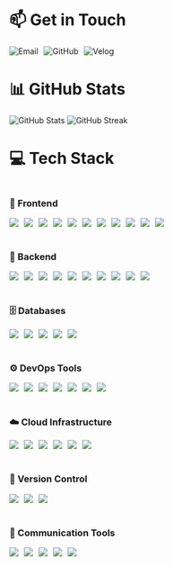 <style>
  a {
    text-decoration: none;
    border: none;
    outline: none;
  }
</style>

<!-- Contact -->
<h1 align="left">📫 Get in Touch</h1>
<div align="left" style="display: flex; gap: 10px;">
  <a href="mailto:canapi1009@gmail.com" style="text-decoration: none; border: none; outline: none;">
    <img src="https://img.shields.io/badge/Email-D14836?style=flat&logo=gmail&logoColor=white" alt="Email" />
  </a>
  <a href="https://github.com/CanapiX" style="text-decoration: none; border: none; outline: none;">
    <img src="https://img.shields.io/badge/GitHub-181717?style=flat&logo=github&logoColor=white" alt="GitHub" />
  </a>
  <a href="https://velog.io/@canapi" style="text-decoration: none; border: none; outline: none;">
    <img src="https://img.shields.io/badge/Velog-20C997?style=flat&logo=velog&logoColor=white" alt="Velog" />
  </a>
</div>

<!-- GitHub Stats -->
<h1 align="left">📊 GitHub Stats</h1>
<div align="left">
  <img src="https://github-readme-stats.vercel.app/api?username=CanapiX&show_icons=true&theme=radical" alt="GitHub Stats" />
  <img src="https://github-readme-streak-stats.herokuapp.com/?user=CanapiX&theme=radical" alt="GitHub Streak" />
</div>

<!-- Tech Stack -->
<h1 align="left">💻 Tech Stack</h1>
<div align="left" style="display: flex; flex-direction: column; gap: 20px;">

  <!-- Frontend -->
  <div>
    <h3>🎨 Frontend</h3>
    <div style="display: flex; gap: 10px; flex-wrap: wrap;">
      <img src="https://img.shields.io/badge/HTML-E34F26?style=flat&logo=html5&logoColor=white" />
      <img src="https://img.shields.io/badge/CSS-1572B6?style=flat&logo=css3&logoColor=white" />
      <img src="https://img.shields.io/badge/TailwindCSS-38B2AC?style=flat&logo=tailwind-css&logoColor=white" />
      <img src="https://img.shields.io/badge/Sass-CC6699?style=flat&logo=sass&logoColor=white" />
      <img src="https://img.shields.io/badge/Bootstrap-7952B3?style=flat&logo=bootstrap&logoColor=white" />
      <img src="https://img.shields.io/badge/JavaScript-F7DF1E?style=flat&logo=javascript&logoColor=black" />
      <img src="https://img.shields.io/badge/TypeScript-007ACC?style=flat&logo=typescript&logoColor=white" />
      <img src="https://img.shields.io/badge/Next.js-000000?style=flat&logo=nextdotjs&logoColor=white" />
      <img src="https://img.shields.io/badge/React-61DAFB?style=flat&logo=react&logoColor=black" />
      <img src="https://img.shields.io/badge/Vue.js-4FC08D?style=flat&logo=vue.js&logoColor=white" />
      <img src="https://img.shields.io/badge/jQuery-0769AD?style=flat&logo=jquery&logoColor=white" />
    </div>
  </div>

  <!-- Backend -->
  <div>
    <h3>🔧 Backend</h3>
    <div style="display: flex; gap: 10px; flex-wrap: wrap;">
      <img src="https://img.shields.io/badge/Java-007396?style=flat&logo=openjdk&logoColor=white" />
      <img src="https://img.shields.io/badge/Spring-6DB33F?style=flat&logo=spring&logoColor=white" />
      <img src="https://img.shields.io/badge/Spring_Boot-6DB33F?style=flat&logo=springboot&logoColor=white" />
      <img src="https://img.shields.io/badge/Node.js-339933?style=flat&logo=nodedotjs&logoColor=white" />
      <img src="https://img.shields.io/badge/Express-000000?style=flat&logo=express&logoColor=white" />
      <img src="https://img.shields.io/badge/Python-3776AB?style=flat&logo=python&logoColor=white" />
      <img src="https://img.shields.io/badge/Django-092E20?style=flat&logo=django&logoColor=white" />
      <img src="https://img.shields.io/badge/FastAPI-009688?style=flat&logo=fastapi&logoColor=white" />
      <img src="https://img.shields.io/badge/Flask-000000?style=flat&logo=flask&logoColor=white" />
      <img src="https://img.shields.io/badge/Laravel-FF2D20?style=flat&logo=laravel&logoColor=white" />
    </div>
  </div>

  <!-- Databases -->
  <div>
    <h3>🗄️ Databases</h3>
    <div style="display: flex; gap: 10px; flex-wrap: wrap;">
      <img src="https://img.shields.io/badge/Oracle-F80000?style=flat&logo=oracle&logoColor=white" />
      <img src="https://img.shields.io/badge/PostgreSQL-316192?style=flat&logo=postgresql&logoColor=white" />
      <img src="https://img.shields.io/badge/MongoDB-47A248?style=flat&logo=mongodb&logoColor=white" />
      <img src="https://img.shields.io/badge/MySQL-4479A1?style=flat&logo=mysql&logoColor=white" />
      <img src="https://img.shields.io/badge/MariaDB-003545?style=flat&logo=mariadb&logoColor=white" />
    </div>
  </div>

  <!-- DevOps -->
  <div>
    <h3>⚙️ DevOps Tools</h3>
    <div style="display: flex; gap: 10px; flex-wrap: wrap;">
      <img src="https://img.shields.io/badge/Docker-2496ED?style=flat&logo=docker&logoColor=white" />
      <img src="https://img.shields.io/badge/Kubernetes-326CE5?style=flat&logo=kubernetes&logoColor=white" />
      <img src="https://img.shields.io/badge/Terraform-623AA2?style=flat&logo=terraform&logoColor=white" />
      <img src="https://img.shields.io/badge/Ansible-1A1918?style=flat&logo=ansible&logoColor=white" />
      <img src="https://img.shields.io/badge/Jenkins-D24939?style=flat&logo=jenkins&logoColor=white" />
      <img src="https://img.shields.io/badge/SonarQube-4E9BCD?style=flat&logo=sonarqube&logoColor=white" />
      <img src="https://img.shields.io/badge/ArgoCD-EF7B4D?style=flat&logo=argo&logoColor=white" />
    </div>
  </div>

  <!-- Servers -->
  <div>
    <h3>☁️ Cloud Infrastructure</h3>
    <div style="display: flex; gap: 10px; flex-wrap: wrap;">
      <img src="https://img.shields.io/badge/AWS-232F3E?style=flat&logo=amazonwebservices&logoColor=white" />
      <img src="https://img.shields.io/badge/GCP-4285F4?style=flat&logo=googlecloud&logoColor=white" />
      <img src="https://img.shields.io/badge/OpenStack-ED1944?style=flat&logo=openstack&logoColor=white" />
      <img src="https://img.shields.io/badge/Ubuntu-E95420?style=flat&logo=ubuntu&logoColor=white" />
      <img src="https://img.shields.io/badge/CentOS-262577?style=flat&logo=centos&logoColor=white" />
      <img src="https://img.shields.io/badge/Rocky-10B981?style=flat&logo=rockylinux&logoColor=white" />
    </div>
  </div>

  <!-- Version Control -->
  <div>
    <h3>📁 Version Control</h3>
    <div style="display: flex; gap: 10px; flex-wrap: wrap;">
      <img src="https://img.shields.io/badge/Git-F05032?style=flat&logo=git&logoColor=white" />
      <img src="https://img.shields.io/badge/GitHub-181717?style=flat&logo=github&logoColor=white" />
      <img src="https://img.shields.io/badge/GitLab-FC6D26?style=flat&logo=gitlab&logoColor=white" />
    </div>
  </div>

  <!-- Communication Tools -->
  <div>
    <h3>💬 Communication Tools</h3>
    <div style="display: flex; gap: 10px; flex-wrap: wrap;">
      <img src="https://img.shields.io/badge/Jira-0052CC?style=flat&logo=jira&logoColor=white" />
      <img src="https://img.shields.io/badge/Confluence-172B4D?style=flat&logo=confluence&logoColor=white" />
      <img src="https://img.shields.io/badge/Slack-4A154B?style=flat&logo=slack&logoColor=white" />
      <img src="https://img.shields.io/badge/Notion-000000?style=flat&logo=notion&logoColor=white" />
      <img src="https://img.shields.io/badge/Figma-F24E1E?style=flat&logo=figma&logoColor=white" />
    </div>
  </div>

</div>
